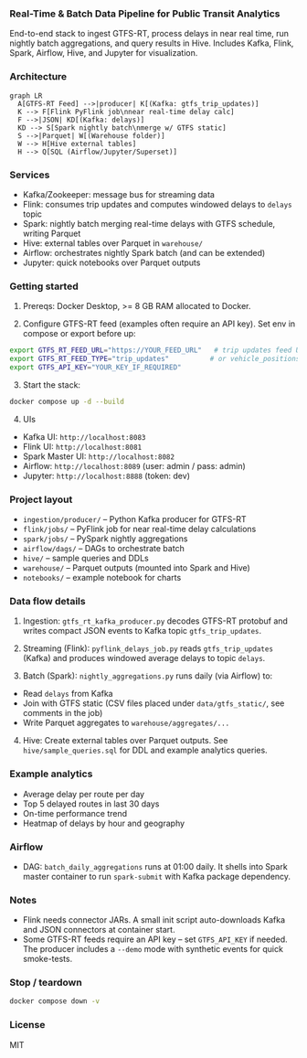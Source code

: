 ### Real-Time & Batch Data Pipeline for Public Transit Analytics

End-to-end stack to ingest GTFS-RT, process delays in near real time, run nightly batch aggregations, and query results in Hive. Includes Kafka, Flink, Spark, Airflow, Hive, and Jupyter for visualization.

### Architecture

```mermaid
graph LR
  A[GTFS-RT Feed] -->|producer| K[(Kafka: gtfs_trip_updates)]
  K --> F[Flink PyFlink job\nnear real-time delay calc]
  F -->|JSON| KD[(Kafka: delays)]
  KD --> S[Spark nightly batch\nmerge w/ GTFS static]
  S -->|Parquet| W[(Warehouse folder)]
  W --> H[Hive external tables]
  H --> Q[SQL (Airflow/Jupyter/Superset)]
```

### Services
- Kafka/Zookeeper: message bus for streaming data
- Flink: consumes trip updates and computes windowed delays to `delays` topic
- Spark: nightly batch merging real-time delays with GTFS schedule, writing Parquet
- Hive: external tables over Parquet in `warehouse/`
- Airflow: orchestrates nightly Spark batch (and can be extended)
- Jupyter: quick notebooks over Parquet outputs

### Getting started
1) Prereqs: Docker Desktop, >= 8 GB RAM allocated to Docker.

2) Configure GTFS-RT feed (examples often require an API key). Set env in compose or export before up:

```bash
export GTFS_RT_FEED_URL="https://YOUR_FEED_URL"   # trip updates feed URL
export GTFS_RT_FEED_TYPE="trip_updates"          # or vehicle_positions
export GTFS_API_KEY="YOUR_KEY_IF_REQUIRED"
```

3) Start the stack:

```bash
docker compose up -d --build
```

4) UIs
- Kafka UI: `http://localhost:8083`
- Flink UI: `http://localhost:8081`
- Spark Master UI: `http://localhost:8082`
- Airflow: `http://localhost:8089` (user: admin / pass: admin)
- Jupyter: `http://localhost:8888` (token: dev)

### Project layout
- `ingestion/producer/` – Python Kafka producer for GTFS-RT
- `flink/jobs/` – PyFlink job for near real-time delay calculations
- `spark/jobs/` – PySpark nightly aggregations
- `airflow/dags/` – DAGs to orchestrate batch
- `hive/` – sample queries and DDLs
- `warehouse/` – Parquet outputs (mounted into Spark and Hive)
- `notebooks/` – example notebook for charts

### Data flow details
1) Ingestion: `gtfs_rt_kafka_producer.py` decodes GTFS-RT protobuf and writes compact JSON events to Kafka topic `gtfs_trip_updates`.

2) Streaming (Flink): `pyflink_delays_job.py` reads `gtfs_trip_updates` (Kafka) and produces windowed average delays to topic `delays`.

3) Batch (Spark): `nightly_aggregations.py` runs daily (via Airflow) to:
- Read `delays` from Kafka
- Join with GTFS static (CSV files placed under `data/gtfs_static/`, see comments in the job)
- Write Parquet aggregates to `warehouse/aggregates/...`

4) Hive: Create external tables over Parquet outputs. See `hive/sample_queries.sql` for DDL and example analytics queries.

### Example analytics
- Average delay per route per day
- Top 5 delayed routes in last 30 days
- On-time performance trend
- Heatmap of delays by hour and geography

### Airflow
- DAG: `batch_daily_aggregations` runs at 01:00 daily. It shells into Spark master container to run `spark-submit` with Kafka package dependency.

### Notes
- Flink needs connector JARs. A small init script auto-downloads Kafka and JSON connectors at container start.
- Some GTFS-RT feeds require an API key – set `GTFS_API_KEY` if needed. The producer includes a `--demo` mode with synthetic events for quick smoke-tests.

### Stop / teardown
```bash
docker compose down -v
```

### License
MIT

